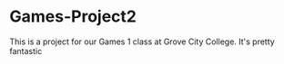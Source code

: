 # Games-Project2

This is a project for our Games 1 class at Grove City College.  It's pretty fantastic
